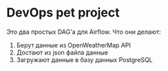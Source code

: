 # DevOps pet project

Это два простых DAG'a для Airflow. Что они делают:

1. Берут данные из OpenWeatherMap API
2. Достают из json файла данные
3. Загружают данные в базу данных PostgreSQL